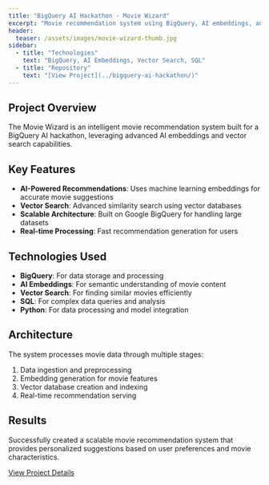 ```yaml
---
title: "BigQuery AI Hackathon - Movie Wizard"
excerpt: "Movie recommendation system using BigQuery, AI embeddings, and vector search for personalized recommendations."
header:
  teaser: /assets/images/movie-wizard-thumb.jpg
sidebar:
  - title: "Technologies"
    text: "BigQuery, AI Embeddings, Vector Search, SQL"
  - title: "Repository"
    text: "[View Project](../bigquery-ai-hackathon/)"
---
```


## Project Overview

The Movie Wizard is an intelligent movie recommendation system built for a BigQuery AI hackathon, leveraging advanced AI embeddings and vector search capabilities.

## Key Features

- **AI-Powered Recommendations**: Uses machine learning embeddings for accurate movie suggestions
- **Vector Search**: Advanced similarity search using vector databases
- **Scalable Architecture**: Built on Google BigQuery for handling large datasets
- **Real-time Processing**: Fast recommendation generation for users

## Technologies Used

- **BigQuery**: For data storage and processing
- **AI Embeddings**: For semantic understanding of movie content
- **Vector Search**: For finding similar movies efficiently
- **SQL**: For complex data queries and analysis
- **Python**: For data processing and model integration

## Architecture

The system processes movie data through multiple stages:
1. Data ingestion and preprocessing
2. Embedding generation for movie features
3. Vector database creation and indexing
4. Real-time recommendation serving

## Results

Successfully created a scalable movie recommendation system that provides personalized suggestions based on user preferences and movie characteristics.

[View Project Details](../bigquery-ai-hackathon/)
